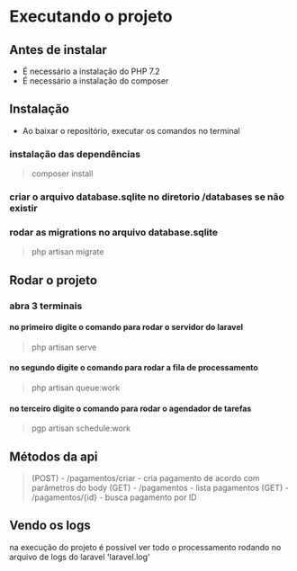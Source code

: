 # Executando o projeto

## Antes de instalar
- É necessário a instalação do PHP 7.2
- É necessário a instalação do composer

## Instalação
- Ao baixar o repositório, executar os comandos no terminal

### instalação das dependências
> composer install

### criar o arquivo database.sqlite no diretorio /databases se não existir

### rodar as migrations no arquivo database.sqlite
> php artisan migrate

## Rodar o projeto

### abra 3 terminais
#### no primeiro digite o comando para rodar o servidor do laravel
> php artisan serve

#### no segundo digite o comando para rodar a fila de processamento
> php artisan queue:work

#### no terceiro digite o comando para rodar o agendador de tarefas
> pgp artisan schedule:work

## Métodos da api
> (POST) - /pagamentos/criar - cria pagamento de acordo com parâmetros do body
> (GET) - /pagamentos - lista pagamentos
> (GET) - /pagamentos/{id} - busca pagamento por ID
## Vendo os logs
na execução do projeto é possível ver todo o processamento rodando no arquivo de logs do laravel 'laravel.log'
